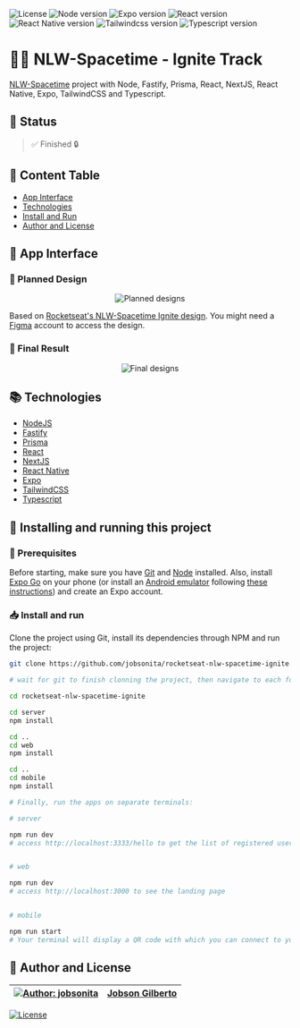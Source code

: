 ![License](https://img.shields.io/github/license/jobsonita/rocketseat-nlw-spacetime-ignite?color=blue)
![Node version](https://img.shields.io/badge/node-18.16.0-brightgreen)
![Expo version](https://img.shields.io/badge/expo-48.0.15-blue)
![React version](https://img.shields.io/badge/react-18.2.0-blue)
![React Native version](https://img.shields.io/badge/react--native-0.71.7-blue)
![Tailwindcss version](https://img.shields.io/badge/tailwindcss-3.3.2-blue)
![Typescript version](https://img.shields.io/badge/typescript-4.9.4-lightgrey)

# :rocket::seat: NLW-Spacetime - Ignite Track

[NLW-Spacetime](https://app.rocketseat.com.br/events/nlw-spacetime/) project with Node, Fastify, Prisma, React, NextJS, React Native, Expo, TailwindCSS and Typescript.

## :hammer: Status

> :white_check_mark: Finished :lock:

## :bookmark: Content Table
<!--ts-->
  * [App Interface](#newspaper-app-interface)
  * [Technologies](#books-technologies)
  * [Install and Run](#calling-installing-and-running-this-project)
  * [Author and License](#memo-author-and-license)
<!--te-->

## :newspaper: App Interface
### :iphone: Planned Design

<p align="center"><img alt="Planned designs" title="NLW-Spacetime Ignite Planned Designs" src="./.github/planned_designs.png"/></p>

Based on [Rocketseat's NLW-Spacetime Ignite design](https://www.figma.com/community/file/1240070456276424762). You might need a [Figma](https://figma.com) account to access the design.

### :tada: Final Result

<p align="center"><img alt="Final designs" title="NLW-Spacetime Ignite Final Designs" src="./.github/final_designs.png"/></p>

## :books: Technologies

- [NodeJS](https://nodejs.org/en/)
- [Fastify](https://www.fastify.io/)
- [Prisma](https://www.prisma.io/)
- [React](https://react.dev/)
- [NextJS](https://nextjs.org/)
- [React Native](https://reactnative.dev/)
- [Expo](https://expo.dev/)
- [TailwindCSS](https://tailwindcss.com/)
- [Typescript](https://www.typescriptlang.org/)

## :calling: Installing and running this project

### :wrench: Prerequisites

Before starting, make sure you have [Git](https://git-scm.com/) and [Node](https://nodejs.org/en/) installed. Also, install [Expo Go](https://expo.dev/client) on your phone (or install an [Android emulator](https://developer.android.com/studio/) following [these instructions](https://react-native.rocketseat.dev/virtual-devices/android-emulator)) and create an Expo account.

### :inbox_tray: Install and run

Clone the project using Git, install its dependencies through NPM and run the project:

```bash
git clone https://github.com/jobsonita/rocketseat-nlw-spacetime-ignite.git

# wait for git to finish clonning the project, then navigate to each folder (server, web and mobile) and install their dependencies:

cd rocketseat-nlw-spacetime-ignite

cd server
npm install

cd ..
cd web
npm install

cd ..
cd mobile
npm install

# Finally, run the apps on separate terminals:

# server

npm run dev
# access http://localhost:3333/hello to get the list of registered users (should be empty until you use prisma studio to add some users to the database)


# web

npm run dev
# access http://localhost:3000 to see the landing page


# mobile

npm run start
# Your terminal will display a QR code with which you can connect to your phone through Expo GO and run the application on your phone
```

## :memo: Author and License

[![Author: jobsonita](https://avatars.githubusercontent.com/u/1463583?s=48&v=4)](https://github.com/jobsonita/jobsonita) | [Jobson Gilberto](https://github.com/jobsonita/jobsonita)
-|-

[![License](https://img.shields.io/github/license/jobsonita/rocketseat-nlw-spacetime-ignite)](LICENSE)
